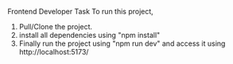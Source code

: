 Frontend Developer Task
To run this project,
1. Pull/Clone the project.
2. install all dependencies using "npm install"
3. Finally run the project using "npm run dev" and access it using http://localhost:5173/
